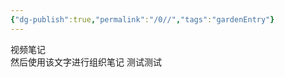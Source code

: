 ```yaml
---
{"dg-publish":true,"permalink":"/0//","tags":"gardenEntry"}
---
```

          
视频笔记                                                                                               
然后使用该文字进行组织笔记
测试测试
